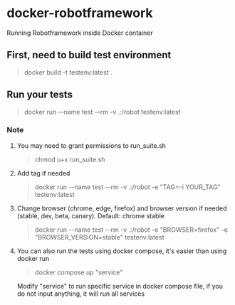 # docker-robotframework

Running Robotframework inside Docker container

## First, need to build test environment

> docker build -t testenv:latest .

## Run your tests

> docker run --name test --rm -v .:/robot testenv:latest

### Note

1. You may need to grant permissions to run_suite.sh
    > chmod u+x run_suite.sh
2. Add tag if needed
    > docker run --name test --rm -v .:/robot -e "TAG=-i YOUR_TAG" testenv:latest
3. Change browser (chrome, edge, firefox) and browser version if needed (stable, dev, beta, canary). Default: chrome stable
    > docker run --name test --rm -v .:/robot -e "BROWSER=firefox" -e "BROWSER_VERSION=stable" testenv:latest
4. You can also run the tests using docker compose, it's easier than using docker run
    > docker compose up "service"

    Modify "service" to run specific service in docker compose file, if you do not input anything, it will run all services
